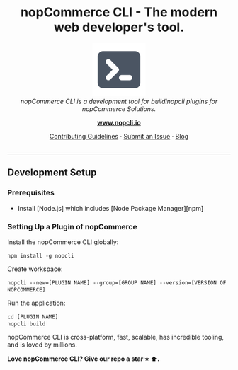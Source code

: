 <h1 align="center">nopCommerce CLI - The modern web developer's tool.</h1>

<p align="center">
  <img src="https://raw.githubusercontent.com/DiogenesPolanco/nopCommerce-cli/development/src/assets/images/logos/nopcli.png" alt="nopCommerce CLI-logo" width="120px" height="120px"/>
  <br>
  <i>nopCommerce CLI is a development tool for buildinopcli plugins for nopCommerce Solutions.</i>
  <br>
</p>

<p align="center">
  <a href="#"><strong>www.nopcli.io</strong></a>
  <br>
</p>

<p align="center">
  <a href="CONTRIBUTInopcli.md">Contributing Guidelines</a>
  ·
  <a href="https://github.com/DiogenesPolanco/nopCommerce-cli/issues">Submit an Issue</a>
  ·
  <a href="https://blog.nopcli.io/">Blog</a>
  <br>
  <br>
</p>
 
<hr>
  
## Development Setup

### Prerequisites

- Install [Node.js] which includes [Node Package Manager][npm]

### Setting Up a Plugin of nopCommerce

Install the nopCommerce CLI globally:

```
npm install -g nopcli
```

Create workspace:

```
nopcli --new=[PLUGIN NAME] --group=[GROUP NAME] --version=[VERSION OF NOPCOMMERCE]
```

Run the application:

```
cd [PLUGIN NAME]
nopcli build
```

nopCommerce CLI is cross-platform, fast, scalable, has incredible tooling, and is loved by millions.
 

**Love nopCommerce CLI? Give our repo a star :star: :arrow_up:.**
